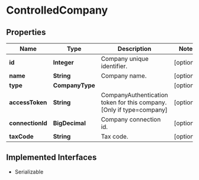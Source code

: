 

# ControlledCompany



## Properties

| Name | Type | Description | Notes |
|------------ | ------------- | ------------- | -------------|
|**id** | **Integer** | Company unique identifier. |  [optional] |
|**name** | **String** | Company name. |  [optional] |
|**type** | **CompanyType** |  |  [optional] |
|**accessToken** | **String** | CompanyAuthentication token for this company. [Only if type&#x3D;company] |  [optional] |
|**connectionId** | **BigDecimal** | Company connection id. |  [optional] |
|**taxCode** | **String** | Tax code. |  [optional] |


## Implemented Interfaces

* Serializable


